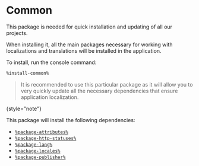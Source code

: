 # Common

This package is needed for quick installation and updating of all our projects.

When installing it, all the main packages necessary for working with localizations and translations will be installed in
the application.

To install, run the console command:

```Bash
%install-common%
```

> It is recommended to use this particular package as it will allow you to very quickly update all the necessary
> dependencies that ensure application localization.
>
{style="note"}

This package will install the following dependencies:

- [`%package-attributes%`](packages-attributes.md)
- [`%package-http-statuses%`](packages-http-statuses.md)
- [`%package-lang%`](packages-lang.md)
- [`%package-locales%`](packages-locales.md)
- [`%package-publisher%`](packages-publisher.md)
